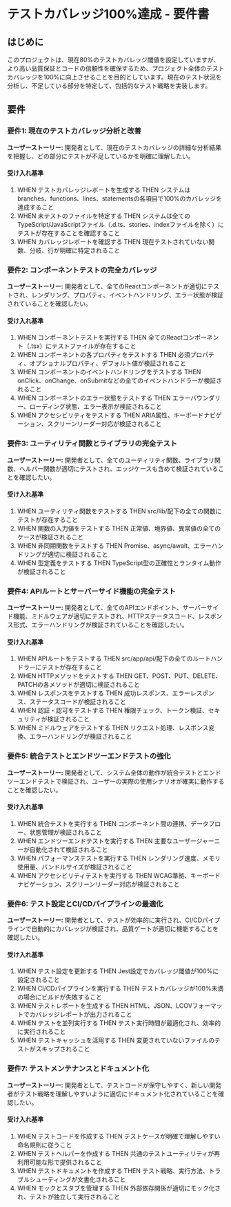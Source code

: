 # テストカバレッジ100%達成 - 要件書

## はじめに

このプロジェクトは、現在80%のテストカバレッジ閾値を設定していますが、より高い品質保証とコードの信頼性を確保するため、プロジェクト全体のテストカバレッジを100%に向上させることを目的としています。現在のテスト状況を分析し、不足している部分を特定して、包括的なテスト戦略を実装します。

## 要件

### 要件1: 現在のテストカバレッジ分析と改善

**ユーザーストーリー:** 開発者として、現在のテストカバレッジの詳細な分析結果を把握し、どの部分にテストが不足しているかを明確に理解したい。

#### 受け入れ基準

1. WHEN テストカバレッジレポートを生成する THEN システムは branches、functions、lines、statementsの各項目で100%のカバレッジを達成すること
2. WHEN 未テストのファイルを特定する THEN システムは全てのTypeScript/JavaScriptファイル（.d.ts、stories、indexファイルを除く）にテストが存在することを確認すること
3. WHEN カバレッジレポートを確認する THEN 現在テストされていない関数、分岐、行が明確に特定されること

### 要件2: コンポーネントテストの完全カバレッジ

**ユーザーストーリー:** 開発者として、全てのReactコンポーネントが適切にテストされ、レンダリング、プロパティ、イベントハンドリング、エラー状態が検証されていることを確認したい。

#### 受け入れ基準

1. WHEN コンポーネントテストを実行する THEN 全てのReactコンポーネント（.tsx）にテストファイルが存在すること
2. WHEN コンポーネントの各プロパティをテストする THEN 必須プロパティ、オプショナルプロパティ、デフォルト値が検証されること
3. WHEN コンポーネントのイベントハンドリングをテストする THEN onClick、onChange、onSubmitなどの全てのイベントハンドラーが検証されること
4. WHEN コンポーネントのエラー状態をテストする THEN エラーバウンダリー、ローディング状態、エラー表示が検証されること
5. WHEN アクセシビリティをテストする THEN ARIA属性、キーボードナビゲーション、スクリーンリーダー対応が検証されること

### 要件3: ユーティリティ関数とライブラリの完全テスト

**ユーザーストーリー:** 開発者として、全てのユーティリティ関数、ライブラリ関数、ヘルパー関数が適切にテストされ、エッジケースも含めて検証されていることを確認したい。

#### 受け入れ基準

1. WHEN ユーティリティ関数をテストする THEN src/lib/配下の全ての関数にテストが存在すること
2. WHEN 関数の入力値をテストする THEN 正常値、境界値、異常値の全てのケースが検証されること
3. WHEN 非同期関数をテストする THEN Promise、async/await、エラーハンドリングが適切に検証されること
4. WHEN 型定義をテストする THEN TypeScript型の正確性とランタイム動作が検証されること

### 要件4: APIルートとサーバーサイド機能の完全テスト

**ユーザーストーリー:** 開発者として、全てのAPIエンドポイント、サーバーサイド機能、ミドルウェアが適切にテストされ、HTTPステータスコード、レスポンス形式、エラーハンドリングが検証されていることを確認したい。

#### 受け入れ基準

1. WHEN APIルートをテストする THEN src/app/api/配下の全てのルートハンドラーにテストが存在すること
2. WHEN HTTPメソッドをテストする THEN GET、POST、PUT、DELETE、PATCHの各メソッドが適切に検証されること
3. WHEN レスポンスをテストする THEN 成功レスポンス、エラーレスポンス、ステータスコードが検証されること
4. WHEN 認証・認可をテストする THEN 権限チェック、トークン検証、セキュリティが検証されること
5. WHEN ミドルウェアをテストする THEN リクエスト処理、レスポンス変換、エラーハンドリングが検証されること

### 要件5: 統合テストとエンドツーエンドテストの強化

**ユーザーストーリー:** 開発者として、システム全体の動作が統合テストとエンドツーエンドテストで検証され、ユーザーの実際の使用シナリオが確実に動作することを確認したい。

#### 受け入れ基準

1. WHEN 統合テストを実行する THEN コンポーネント間の連携、データフロー、状態管理が検証されること
2. WHEN エンドツーエンドテストを実行する THEN 主要なユーザージャーニーが自動化されて検証されること
3. WHEN パフォーマンステストを実行する THEN レンダリング速度、メモリ使用量、バンドルサイズが検証されること
4. WHEN アクセシビリティテストを実行する THEN WCAG準拠、キーボードナビゲーション、スクリーンリーダー対応が検証されること

### 要件6: テスト設定とCI/CDパイプラインの最適化

**ユーザーストーリー:** 開発者として、テストが効率的に実行され、CI/CDパイプラインで自動的にカバレッジが検証され、品質ゲートが適切に機能することを確認したい。

#### 受け入れ基準

1. WHEN テスト設定を更新する THEN Jest設定でカバレッジ閾値が100%に設定されること
2. WHEN CI/CDパイプラインを実行する THEN テストカバレッジが100%未満の場合にビルドが失敗すること
3. WHEN テストレポートを生成する THEN HTML、JSON、LCOVフォーマットでカバレッジレポートが出力されること
4. WHEN テストを並列実行する THEN テスト実行時間が最適化され、効率的に実行されること
5. WHEN テストキャッシュを活用する THEN 変更されていないファイルのテストがスキップされること

### 要件7: テストメンテナンスとドキュメント化

**ユーザーストーリー:** 開発者として、テストコードが保守しやすく、新しい開発者がテスト戦略を理解しやすいように適切にドキュメント化されていることを確認したい。

#### 受け入れ基準

1. WHEN テストコードを作成する THEN テストケースが明確で理解しやすい命名規則に従うこと
2. WHEN テストヘルパーを作成する THEN 共通のテストユーティリティが再利用可能な形で提供されること
3. WHEN テストドキュメントを作成する THEN テスト戦略、実行方法、トラブルシューティングが文書化されること
4. WHEN モックとスタブを管理する THEN 外部依存関係が適切にモック化され、テストが独立して実行されること
